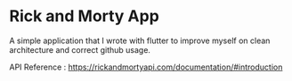 # Rick and Morty App

A simple application that I wrote with flutter to improve myself on clean architecture and correct github usage.

API Reference : https://rickandmortyapi.com/documentation/#introduction
